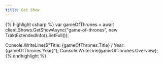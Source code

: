 ```yaml
---
title: Get Show
---
```

{% highlight csharp %}
var gameOfThrones = await client.Shows.GetShowAsync("game-of-thrones", new TraktExtendedInfo().SetFull());

Console.WriteLine($"Title: {gameOfThrones.Title} / Year: {gameOfThrones.Year}");
Console.WriteLine(gameOfThrones.Overview);
{% endhighlight %}